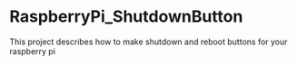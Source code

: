 # RaspberryPi_ShutdownButton
This project describes how to make shutdown and reboot buttons for your raspberry pi
